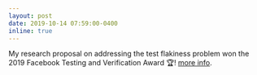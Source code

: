 ```yaml
---
layout: post
date: 2019-10-14 07:59:00-0400
inline: true
---
```


My research proposal on addressing the test flakiness problem won the 2019 Facebook Testing and Verification Award :trophy:! [more info](https://research.fb.com/blog/2019/10/announcing-the-winners-of-the-2019-testing-and-verification-research-awards/). 